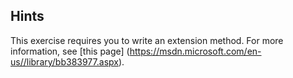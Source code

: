 ## Hints
This exercise requires you to write an extension method. For more information, see [this page] 
(https://msdn.microsoft.com/en-us//library/bb383977.aspx).
